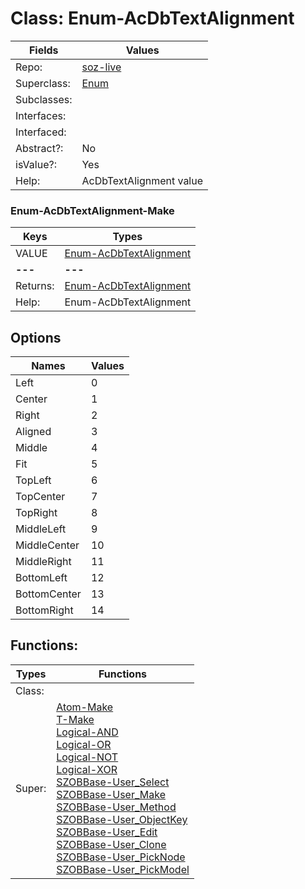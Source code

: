 
# Class:	Enum-AcDbTextAlignment

| Fields | Values |
| --------- | --------- |
| Repo: | [soz-live](/repos/soz-live.html) |
| Superclass: | [Enum](Enum.html) |
| Subclasses: |  |
| Interfaces: |  |
| Interfaced: |  |
| Abstract?: | No |
| isValue?: | Yes |
| Help: | AcDbTextAlignment value |

### Enum-AcDbTextAlignment-Make

| Keys | Types |
| --------- | --------- |
| VALUE | [Enum-AcDbTextAlignment](Enum-AcDbTextAlignment.html) |
| **---** | **---** |
| Returns: | [Enum-AcDbTextAlignment](Enum-AcDbTextAlignment.html) |
| Help: | Enum-AcDbTextAlignment |


## Options

| Names | Values |
| --------- | --------- |
| Left | 0 |
| Center | 1 |
| Right | 2 |
| Aligned | 3 |
| Middle | 4 |
| Fit | 5 |
| TopLeft | 6 |
| TopCenter | 7 |
| TopRight | 8 |
| MiddleLeft | 9 |
| MiddleCenter | 10 |
| MiddleRight | 11 |
| BottomLeft | 12 |
| BottomCenter | 13 |
| BottomRight | 14 |

## Functions:

| Types | Functions |
| --------- | --------- |
| Class: |  |
| Super: | [Atom-Make](Atom.html) <br> [T-Make](T.html) <br> [Logical-AND](Logical.html) <br> [Logical-OR](Logical.html) <br> [Logical-NOT](Logical.html) <br> [Logical-XOR](Logical.html) <br> [SZOBBase-User_Select](SZOBBase.html) <br> [SZOBBase-User_Make](SZOBBase.html) <br> [SZOBBase-User_Method](SZOBBase.html) <br> [SZOBBase-User_ObjectKey](SZOBBase.html) <br> [SZOBBase-User_Edit](SZOBBase.html) <br> [SZOBBase-User_Clone](SZOBBase.html) <br> [SZOBBase-User_PickNode](SZOBBase.html) <br> [SZOBBase-User_PickModel](SZOBBase.html) |



